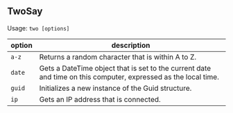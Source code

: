 ## TwoSay

Usage: `two [options]`

option | description
--- | ---
`a-z` | Returns a random character that is within A to Z.
`date` | Gets a DateTime object that is set to the current date and time on this computer, expressed as the local time.
`guid` | Initializes a new instance of the Guid structure.
`ip` | Gets an IP address that is connected.